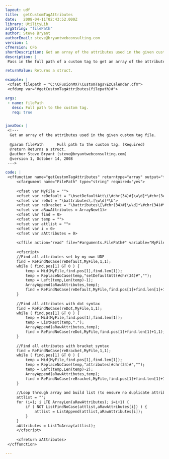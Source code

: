 ```yaml
---
layout: udf
title:  getCustomTagAttributes
date:   2008-04-11T02:43:52.000Z
library: UtilityLib
argString: "filePath"
author: Steve Bryant
authorEmail: steve@bryantwebconsulting.com
version: 1
cfVersion: CF6
shortDescription: Get an array of the attributes used in the given custom tag file.
description: |
 Pass in the full path of a custom tag to get an array of the attributes in the file.

returnValue: Returns a struct.

example: |
 <cfset filepath = "C:\CFusionMX7\CustomTags\EzCalendar.cfm">
 <cfdump var="#getCustomTagAttributes(filepath)#">

args:
 - name: filePath
   desc: Full path to the custom tag.
   req: true


javaDoc: |
 <!---
  Get an array of the attributes used in the given custom tag file.
  
  @param filePath      Full path to the custom tag. (Required)
  @return Returns a struct. 
  @author Steve Bryant (steve@bryantwebconsulting.com) 
  @version 1, October 14, 2008 
 --->

code: |
 <cffunction name="getCustomTagAttributes" returntype="array" output="false">
     <cfargument name="FilePath" type="string" required="yes">
     
     <cfset var MyFile = "">
     <cfset var reDefault = "\bsetDefaultAtt\(\#chr(34)#[\w\d]*\#chr(34)#">
     <cfset var reDot = "\battributes\.[\w\d]*\b">
     <cfset var reBracket = "\battributes\[\#chr(34)#[\w\d]*\#chr(34)#\]">
     <cfset var aRawAttributes = ArrayNew(1)>
     <cfset var find = 0>
     <cfset var temp = "">
     <cfset var attlist = "">
     <cfset var i = 0>
     <cfset var aAttributes = 0>
     
     <cffile action="read" file="#arguments.FilePath#" variable="MyFile">
     
     <cfscript>
     //Find all attributes set by my own UDF
     find = ReFindNoCase(reDefault,MyFile,1,1);
     while ( find.pos[1] GT 0 ) {
         temp = Mid(MyFile,find.pos[1],find.len[1]);
         temp = ReplaceNoCase(temp,"setDefaultAtt(#chr(34)#","");
         temp = Left(temp,Len(temp)-1);
         ArrayAppend(aRawAttributes,temp);
         find = ReFindNoCase(reDefault,MyFile,find.pos[1]+find.len[1]+1,1);
     }
     
     //Find all attributes with dot syntax
     find = ReFindNoCase(reDot,MyFile,1,1);
     while ( find.pos[1] GT 0 ) {
         temp = Mid(MyFile,find.pos[1],find.len[1]);
         temp = ListRest(temp,".");
         ArrayAppend(aRawAttributes,temp);
         find = ReFindNoCase(reDot,MyFile,find.pos[1]+find.len[1]+1,1);
     }
     
     //Find all attributes with bracket syntax
     find = ReFindNoCase(reBracket,MyFile,1,1);
     while ( find.pos[1] GT 0 ) {
         temp = Mid(MyFile,find.pos[1],find.len[1]);
         temp = ReplaceNoCase(temp,"attributes[#chr(34)#","");
         temp = Left(temp,Len(temp)-2);
         ArrayAppend(aRawAttributes,temp);
         find = ReFindNoCase(reBracket,MyFile,find.pos[1]+find.len[1]+1,1);
     }
     
     //Loop through array and build list (to ensure no duplicate attributes)
     attlist = "";
     for (i=1; i LTE ArrayLen(aRawAttributes); i=i+1) {
         if ( NOT ListFindNoCase(attlist,aRawAttributes[i]) ) {
             attlist = ListAppend(attlist,aRawAttributes[i]);
         }
     }
     aAttributes = ListToArray(attlist);
     </cfscript>
     
     <cfreturn aAttributes>
 </cffunction>

---
```


